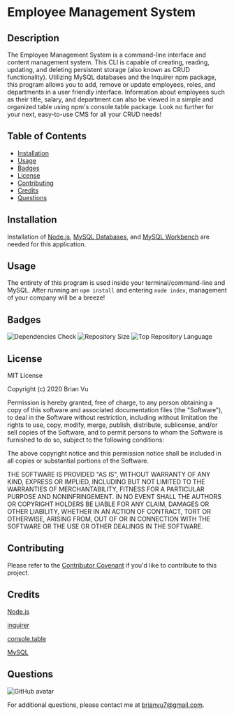 # Employee Management System

## Description
    
The Employee Management System is a command-line interface and content management system. This CLI is capable of creating, reading, updating, and deleting persistent storage (also known as CRUD functionality). Utilizing MySQL databases and the Inquirer npm package, this program allows you to add, remove or update employees, roles, and departments in a user friendly interface. Information about employees such as their title, salary, and department can also be viewed in a simple and organized table using npm's console.table package. Look no further for your next, easy-to-use CMS for all your CRUD needs!
    
## Table of Contents

* [Installation](#installation)
* [Usage](#usage)
* [Badges](#badges)
* [License](#license)
* [Contributing](#contributing)
* [Credits](#credits)
* [Questions](#questions)
    
## Installation

Installation of [Node.js](https://nodejs.org/en/), [MySQL Databases](https://dev.mysql.com/downloads/windows/installer/8.0.html), and [MySQL Workbench](https://dev.mysql.com/downloads/workbench/) are needed for this application.

## Usage
    
The entirety of this program is used inside your terminal/command-line and MySQL. After running an `npm install` and entering `node index`, management of your company will be a breeze!
    
## Badges

![Dependencies Check](https://img.shields.io/david/b-vu/employee-management?style=flat-square)
![Repository Size](https://img.shields.io/github/repo-size/b-vu/employee-management?style=flat-square)
![Top Repository Language](https://img.shields.io/github/languages/top/b-vu/employee-management?style=flat-square)
    
## License
    
MIT License

Copyright (c) 2020 Brian Vu
            
Permission is hereby granted, free of charge, to any person obtaining a copy
of this software and associated documentation files (the "Software"), to deal
in the Software without restriction, including without limitation the rights
to use, copy, modify, merge, publish, distribute, sublicense, and/or sell
copies of the Software, and to permit persons to whom the Software is
furnished to do so, subject to the following conditions:
            
The above copyright notice and this permission notice shall be included in all
copies or substantial portions of the Software.
            
THE SOFTWARE IS PROVIDED "AS IS", WITHOUT WARRANTY OF ANY KIND, EXPRESS OR
IMPLIED, INCLUDING BUT NOT LIMITED TO THE WARRANTIES OF MERCHANTABILITY,
FITNESS FOR A PARTICULAR PURPOSE AND NONINFRINGEMENT. IN NO EVENT SHALL THE
AUTHORS OR COPYRIGHT HOLDERS BE LIABLE FOR ANY CLAIM, DAMAGES OR OTHER
LIABILITY, WHETHER IN AN ACTION OF CONTRACT, TORT OR OTHERWISE, ARISING FROM,
OUT OF OR IN CONNECTION WITH THE SOFTWARE OR THE USE OR OTHER DEALINGS IN THE
SOFTWARE.
        
## Contributing
    
Please refer to the [Contributor Covenant](https://www.contributor-covenant.org/) if you'd like to contribute to this project.

## Credits

[Node.js](https://nodejs.org/en/)
    
[inquirer](https://www.npmjs.com/package/inquirer)

[console.table](https://www.npmjs.com/package/console.table)

[MySQL](https://www.mysql.com/)

## Questions
![GitHub avatar](https://avatars.githubusercontent.com/u/58751099?)

For additional questions, please contact me at brianvu7@gmail.com.